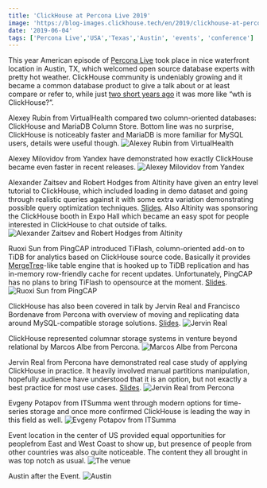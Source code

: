 ```yaml
---
title: 'ClickHouse at Percona Live 2019'
image: 'https://blog-images.clickhouse.tech/en/2019/clickhouse-at-percona-live-2019/main.jpg'
date: '2019-06-04'
tags: ['Percona Live','USA','Texas','Austin', 'events', 'conference']
---
```


This year American episode of [Percona Live](https://www.percona.com/live/19/) took place in nice waterfront location in Austin, TX, which welcomed open source database experts with pretty hot weather. ClickHouse community is undeniably growing and it became a common database product to give a talk about or at least compare or refer to, while just [two short years ago](../2017/clickhouse-at-percona-live-2017.md) it was more like “wth is ClickHouse?”.

Alexey Rubin from VirtualHealth compared two column-oriented databases: ClickHouse and MariaDB Column Store. Bottom line was no surprise, ClickHouse is noticeably faster and MariaDB is more familiar for MySQL users, details were useful though.
![Alexey Rubin from VirtualHealth](https://avatars.mds.yandex.net/get-yablogs/51163/file_1559643199557/orig)

Alexey Milovidov from Yandex have demonstrated how exactly ClickHouse became even faster in recent releases.
![Alexey Milovidov from Yandex](https://avatars.mds.yandex.net/get-yablogs/51778/file_1559643217961/orig)

Alexander Zaitsev and Robert Hodges from Altinity have given an entry level tutorial to ClickHouse, which included loading in demo dataset and going through realistic queries against it with some extra variation demonstrating possible query optimization techniques. [Slides](https://www.percona.com/live/19/sites/default/files/slides/Making%20HTAP%20Real%20with%20TiFlash%20--%20A%20TiDB%20Native%20Columnar%20Extension%20-%20FileId%20-%20174070.pdf). Also Altinity was sponsoring the ClickHouse booth in Expo Hall which became an easy spot for people interested in ClickHouse to chat outside of talks.
![Alexander Zaitsev and Robert Hodges from Altinity](https://avatars.mds.yandex.net/get-yablogs/38241/file_1559656175905/orig)

Ruoxi Sun from PingCAP introduced TiFlash, column-oriented add-on to TiDB for analytics based on ClickHouse source code. Basically it provides [MergeTree](/docs/en/engines/table-engines/mergetree-family/mergetree/)-like table engine that is hooked up to TiDB replication and has in-memory row-friendly cache for recent updates. Unfortunately, PingCAP has no plans  to bring TiFlash to opensource at the moment. [Slides](https://www.percona.com/live/19/sites/default/files/slides/Making%20HTAP%20Real%20with%20TiFlash%20--%20A%20TiDB%20Native%20Columnar%20Extension%20-%20FileId%20-%20174070.pdf).
![Ruoxi Sun from PingCAP](https://avatars.mds.yandex.net/get-yablogs/51163/file_1559643273124/orig)

ClickHouse has also been covered in talk by Jervin Real and Francisco Bordenave from Percona with overview of moving and replicating data around MySQL-compatible storage solutions. [Slides](https://www.percona.com/live/19/sites/default/files/slides/Replicating%20MySQL%20Data%20to%20TiDB%20For%20Real-Time%20Analytics%20-%20FileId%20-%20187672.pdf).
![Jervin Real](https://avatars.mds.yandex.net/get-yablogs/39006/file_1559643293617/orig)

ClickHouse represented columnar storage systems in venture beyond relational by Marcos Albe from Percona.
![Marcos Albe from Percona](https://avatars.mds.yandex.net/get-yablogs/39006/file_1559643304555/orig)

Jervin Real from Percona have demonstrated real case study of applying ClickHouse in practice. It heavily involved manual partitions manipulation, hopefully audience have understood that it is an option, but not exactly a best practice for most use cases. [Slides](https://www.percona.com/live/19/sites/default/files/slides/Low%20Cost%20Transactional%20and%20Analytics%20With%20MySQL%20and%20Clickhouse,%20Have%20Your%20Cake%20and%20Eat%20It%20Too!%20-%20FileId%20-%20187674.pdf).
![Jervin Real from Percona](https://avatars.mds.yandex.net/get-yablogs/114306/file_1559660334065/orig)

Evgeny Potapov from ITSumma went through modern options for time-series storage and once more confirmed ClickHouse is leading the way in this field as well.
![Evgeny Potapov from ITSumma](https://avatars.mds.yandex.net/get-yablogs/51163/file_1559643313806/orig)

Event location in the center of US provided equal opportunities for peoplefrom East and West Coast to show up, but presence of people from other countries was also quite noticeable. The content they all brought in was top notch as usual.
![The venue](https://avatars.mds.yandex.net/get-yablogs/114306/file_1559643322671/orig)

Austin after the Event.
![Austin](https://avatars.mds.yandex.net/get-yablogs/28577/file_1559643332905/orig)
